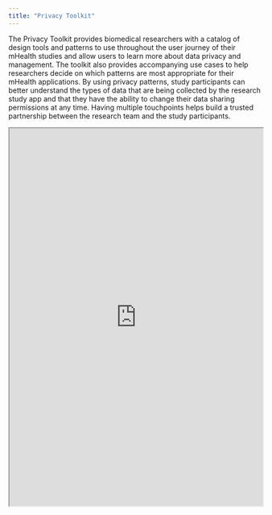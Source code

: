 ```yaml
---
title: "Privacy Toolkit"
---
```


The Privacy Toolkit provides biomedical researchers with a catalog of design tools and patterns to use throughout the user journey of their mHealth studies and allow users to learn more about data privacy and management. The toolkit also provides accompanying use cases to help researchers decide on which patterns are most appropriate for their mHealth applications. By using privacy patterns, study participants can better understand the types of data that are being collected by the research study app and that they have the ability to change their data sharing permissions at any time. Having multiple touchpoints helps build a trusted partnership between the research team and the study participants.

<iframe height="750" width="100%" src="https://ewelton.github.io/ktest/wiki.html#Privacy%20Toolkit"></iframe>
